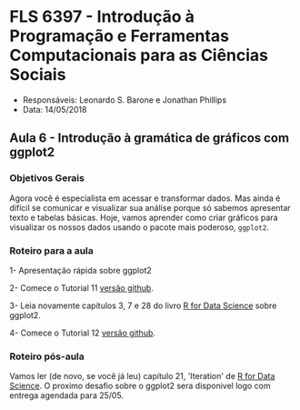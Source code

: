 #  FLS 6397 - Introdução à Programação e Ferramentas Computacionais para as Ciências Sociais

- Responsáveis: Leonardo S. Barone e Jonathan Phillips
- Data: 14/05/2018

## Aula 6 -  Introdução à gramática de gráficos com ggplot2

### Objetivos Gerais

Agora você é especialista em acessar e transformar dados. Mas ainda é difícil se comunicar e visualizar sua análise porque só sabemos apresentar texto e tabelas básicas. Hoje, vamos aprender como criar gráficos para visualizar os nossos dados usando o pacote mais poderoso, `ggplot2`.

### Roteiro para a aula

1- Apresentação rápida sobre ggplot2

2- Comece o Tutorial 11 [versão github](https://github.com/leobarone/FLS6397_2018/blob/master/tutorials/tutorial11.Rmd).

3- Leia novamente capítulos 3, 7 e 28 do livro [R for Data Science](http://r4ds.had.co.nz) sobre ggplot2.

4- Comece o Tutorial 12 [versão github](https://github.com/leobarone/FLS6397_2018/blob/master/tutorials/tutorial12.Rmd).

### Roteiro pós-aula

Vamos ler (de novo, se você já leu) capítulo 21, 'Iteration' de [R for Data Science](http://r4ds.had.co.nz/iteration.html). O proximo desafio sobre o ggplot2 sera disponivel logo com entrega agendada para 25/05.

